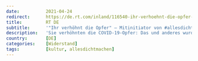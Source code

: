 ```yaml
---
date:          2021-04-24
redirect:      https://de.rt.com/inland/116540-ihr-verhoehnt-die-opfer-mitintiator-von-allesdichtmachen-rechnet-mit-kritikern-ab/
title:         RT DE
subtitle:      '"Ihr verhöhnt die Opfer" – Mitinitiator von #allesdichtmachen rechnet mit Kritikern ab'
description:   'Sie verhöhnten die COVID-19-Opfer: Das und anderes wurde den Schauspielern vorgeworfen, die im Zuge der Aktion #allesdichtmachen die Corona-Politik der Regierung kritisiert hatten. Nun wehrt sich einer der Initiatoren – in sehr deutlichen Worten.'
country:       [DE]
categories:    [Widerstand]
tags:          [kultur, allesdichtmachen]
---
```

